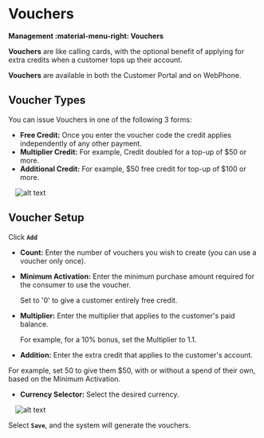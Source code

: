 # Vouchers

**Management :material-menu-right: Vouchers**

**Vouchers** are like calling cards, with the optional benefit of applying for extra credits when a customer tops up their account.

**Vouchers** are available in both the Customer Portal and on WebPhone.

## Voucher Types

You can issue Vouchers in one of the following 3 forms:

* **Free Credit:** Once you enter the voucher code the credit applies independently of any other payment.
* **Multiplier Credit:** For example, Credit doubled for a top-up of $50 or more.
* **Additional Credit:** For example, $50 free credit for top-up of $100 or more.

&emsp;![alt text][voucher-grid]

## Voucher Setup

Click **`Add`**

* **Count:** Enter the number of vouchers you wish to create (you can use a voucher only once).

* **Minimum Activation:** Enter the minimum purchase amount required for the consumer to use the voucher.

    Set to '0' to give a customer entirely free credit.

* **Multiplier:** Enter the multiplier that applies to the customer's paid balance.

   For example, for a 10% bonus, set the Multiplier to 1.1.

* **Addition:** Enter the extra credit that applies to the customer's account.

For example, set 50 to give them $50, with or without a spend of their own, based on the Minimum Activation.

* **Currency Selector:** Select the desired currency.

&emsp;![alt text][voucher-add]

Select **`Save`**, and the system will generate the vouchers.

[voucher-grid]: /misc/img/voucher-grid.png "Voucher Grid"
[voucher-add]: /misc/img/voucher-add.png "Add Voucher"
